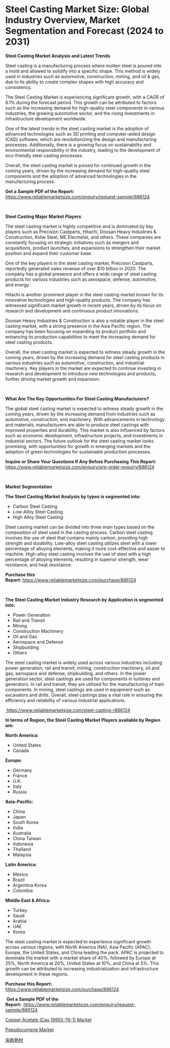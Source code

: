 <p><h1>Steel Casting Market Size: Global Industry Overview, Market Segmentation and Forecast (2024 to 2031)</h1></p><p><strong>Steel Casting Market Analysis and Latest Trends</strong></p>
<p><p>Steel casting is a manufacturing process where molten steel is poured into a mold and allowed to solidify into a specific shape. This method is widely used in industries such as automotive, construction, mining, and oil & gas, due to its ability to create complex shapes with high accuracy and consistency.</p><p>The Steel Casting Market is experiencing significant growth, with a CAGR of 8.1% during the forecast period. This growth can be attributed to factors such as the increasing demand for high-quality steel components in various industries, the growing automotive sector, and the rising investments in infrastructure development worldwide.</p><p>One of the latest trends in the steel casting market is the adoption of advanced technologies such as 3D printing and computer-aided design (CAD) software, which are revolutionizing the design and manufacturing processes. Additionally, there is a growing focus on sustainability and environmental responsibility in the industry, leading to the development of eco-friendly steel casting processes.</p><p>Overall, the steel casting market is poised for continued growth in the coming years, driven by the increasing demand for high-quality steel components and the adoption of advanced technologies in the manufacturing process.</p></p>
<p><strong>Get a Sample PDF of the Report:&nbsp;</strong> <a href="https://www.reliablemarketsize.com/enquiry/request-sample/886124">https://www.reliablemarketsize.com/enquiry/request-sample/886124</a></p>
<p>&nbsp;</p>
<p><strong>Steel Casting Major Market Players</strong></p>
<p><p>The steel casting market is highly competitive and is dominated by key players such as Precision Castparts, Hitachi, Doosan Heavy Industries & Construction, Kobe Steel, ME Elecmetal, and others. These companies are constantly focusing on strategic initiatives such as mergers and acquisitions, product launches, and expansions to strengthen their market position and expand their customer base.</p><p>One of the key players in the steel casting market, Precision Castparts, reportedly generated sales revenue of over $10 billion in 2020. The company has a global presence and offers a wide range of steel casting products for various industries such as aerospace, defense, automotive, and energy.</p><p>Hitachi is another prominent player in the steel casting market known for its innovative technologies and high-quality products. The company has witnessed significant market growth in recent years, driven by its focus on research and development and continuous product innovations.</p><p>Doosan Heavy Industries & Construction is also a notable player in the steel casting market, with a strong presence in the Asia Pacific region. The company has been focusing on expanding its product portfolio and enhancing its production capabilities to meet the increasing demand for steel casting products.</p><p>Overall, the steel casting market is expected to witness steady growth in the coming years, driven by the increasing demand for steel casting products in various industries such as automotive, construction, and industrial machinery. Key players in the market are expected to continue investing in research and development to introduce new technologies and products, further driving market growth and expansion.</p></p>
<p>&nbsp;</p>
<p><strong>What Are The Key Opportunities For Steel Casting Manufacturers?</strong></p>
<p><p>The global steel casting market is expected to witness steady growth in the coming years, driven by the increasing demand from industries such as automotive, construction, and machinery. With advancements in technology and materials, manufacturers are able to produce steel castings with improved properties and durability. This market is also influenced by factors such as economic development, infrastructure projects, and investments in industrial sectors. The future outlook for the steel casting market looks promising, with opportunities for growth in emerging markets and the adoption of green technologies for sustainable production processes.</p></p>
<p><strong>Inquire or Share Your Questions If Any Before Purchasing This Report:</strong> <a href="https://www.reliablemarketsize.com/enquiry/pre-order-enquiry/886124">https://www.reliablemarketsize.com/enquiry/pre-order-enquiry/886124</a></p>
<p>&nbsp;</p>
<p><strong>Market Segmentation</strong></p>
<p><strong>The Steel Casting Market Analysis by types is segmented into:</strong></p>
<p><ul><li>Carbon Steel Casting</li><li>Low-Alloy Steel Casting</li><li>High Alloy Steel Casting</li></ul></p>
<p><p>Steel casting market can be divided into three main types based on the composition of steel used in the casting process. Carbon steel casting involves the use of steel that contains mainly carbon, providing high strength and durability. Low-alloy steel casting utilizes steel with a lower percentage of alloying elements, making it more cost-effective and easier to machine. High-alloy steel casting involves the use of steel with a high percentage of alloying elements, resulting in superior strength, wear resistance, and heat resistance.</p></p>
<p><strong>Purchase this Report:&nbsp;</strong><a href="https://www.reliablemarketsize.com/purchase/886124">https://www.reliablemarketsize.com/purchase/886124</a></p>
<p>&nbsp;</p>
<p><strong>The Steel Casting Market Industry Research by Application is segmented into:</strong></p>
<p><ul><li>Power Generation</li><li>Rail and Transit</li><li>Mining</li><li>Construction Machinery</li><li>Oil and Gas</li><li>Aerospace and Defense</li><li>Shipbuilding</li><li>Others</li></ul></p>
<p><p>The steel casting market is widely used across various industries including power generation, rail and transit, mining, construction machinery, oil and gas, aerospace and defense, shipbuilding, and others. In the power generation sector, steel castings are used for components in turbines and generators. In rail and transit, they are utilized for the manufacturing of train components. In mining, steel castings are used in equipment such as excavators and drills. Overall, steel castings play a vital role in ensuring the efficiency and reliability of various industrial applications.</p></p>
<p><a href="https://www.reliablemarketsize.com/steel-casting-r886124">&nbsp;https://www.reliablemarketsize.com/steel-casting-r886124</a></p>
<p><strong>In terms of Region, the Steel Casting Market Players available by Region are:</strong></p>
<p>
    <p> <strong> North America: </strong>
        <ul>
            <li>United States</li>
            <li>Canada</li>
        </ul>
        </p> 
    <p> <strong> Europe: </strong>
        <ul>
            <li>Germany</li>
            <li>France</li>
            <li>U.K.</li>
            <li>Italy</li>
            <li>Russia</li>
        </ul>
        </p> 
    <p> <strong> Asia-Pacific: </strong>
        <ul>
            <li>China</li>
            <li>Japan</li>
            <li>South Korea</li>
            <li>India</li>
            <li>Australia</li>
            <li>China Taiwan</li>
            <li>Indonesia</li>
            <li>Thailand</li>
            <li>Malaysia</li>
        </ul>
        </p> 
    <p> <strong> Latin America: </strong>
        <ul>
            <li>Mexico</li>
            <li>Brazil</li>
            <li>Argentina Korea</li>
            <li>Colombia</li>
        </ul>
        </p> 
    <p> <strong> Middle East & Africa: </strong>
        <ul>
            <li>Turkey</li>
            <li>Saudi</li>
            <li>Arabia</li>
            <li>UAE</li>
            <li>Korea</li>
        </ul>
    </p>
    </p>
<p><p>The steel casting market is expected to experience significant growth across various regions, with North America (NA), Asia Pacific (APAC), Europe, the United States, and China leading the pack. APAC is projected to dominate the market with a market share of 40%, followed by Europe at 25%, North America at 20%, United States at 10%, and China at 5%. This growth can be attributed to increasing industrialization and infrastructure development in these regions.</p></p>
<p><strong>Purchase this Report: </strong><a href="https://www.reliablemarketsize.com/purchase/886124">https://www.reliablemarketsize.com/purchase/886124</a></p>
<p>&nbsp;<strong>Get a Sample PDF of the Report:&nbsp;&nbsp;</strong><a href="https://www.reliablemarketsize.com/enquiry/request-sample/886124">https://www.reliablemarketsize.com/enquiry/request-sample/886124</a></p>
<p><strong></strong></p>
<p><p><a href="https://github.com/Sherrillcrooksxa8i18ucf2m/Market-Research-Report-List-3/blob/main/copper-acetate-cas-19955-76-1-market.md">Copper Acetate (Cas 19955-76-1) Market</a></p><p><a href="https://view.publitas.com/reportprime-1/evaluating-global-pseudocumene-market-trends-and-growth-opportunities-by-region-type-98-0-99-0-others-and-application-dyes-resins-surfactant-others/">Pseudocumene Market</a></p><p><a href="https://github.com/zjkmgcs938405/Market-Research-Report-List-3/blob/main/34707393558.md">床断熱材</a></p></p>